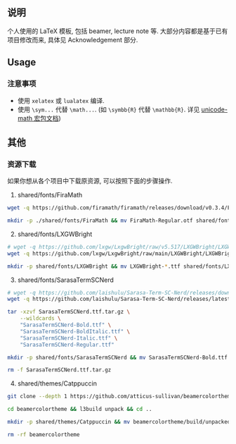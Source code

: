 ## 说明

个人使用的 LaTeX 模板, 包括 beamer, lecture note 等. 大部分内容都是基于已有项目修改而来, 具体见 Acknowledgement 部分.


## Usage

### 注意事项

- 使用 `xelatex` 或 `lualatex` 编译.
- 使用 `\sym...` 代替 `\math...`. (如 `\symbb{R}` 代替 `\mathbb{R}`. 详见 [unicode-math 宏包文档](http://mirrors.ctan.org/macros/unicodetex/latex/unicode-math/unicode-math.pdf))


## 其他

### 资源下载

如果你想从各个项目中下载原资源, 可以按照下面的步骤操作.

1. shared/fonts/FiraMath

```bash
wget -q https://github.com/firamath/firamath/releases/download/v0.3.4/FiraMath-Regular.otf # 本项目使用的版本

mkdir -p ./shared/fonts/FiraMath && mv FiraMath-Regular.otf shared/fonts/FiraMath/
```

2. shared/fonts/LXGWBright

```bash
# wget -q https://github.com/lxgw/LxgwBright/raw/v5.517/LXGWBright/LXGWBright-Regular.ttf https://github.com/lxgw/LxgwBright/raw/v5.517/LXGWBright/LXGWBright-MediumItalic.ttf https://github.com/lxgw/LxgwBright/raw/v5.517/LXGWBright/LXGWBright-Medium.ttf https://github.com/lxgw/LxgwBright/raw/v5.517/LXGWBright/LXGWBright-Italic.ttf # 本项目使用的版本
wget -q https://github.com/lxgw/LxgwBright/raw/main/LXGWBright/LXGWBright-Regular.ttf https://github.com/lxgw/LxgwBright/raw/main/LXGWBright/LXGWBright-MediumItalic.ttf https://github.com/lxgw/LxgwBright/raw/main/LXGWBright/LXGWBright-Medium.ttf https://github.com/lxgw/LxgwBright/raw/main/LXGWBright/LXGWBright-Italic.ttf

mkdir -p shared/fonts/LXGWBright && mv LXGWBright-*.ttf shared/fonts/LXGWBright/
```

3. shared/fonts/SarasaTermSCNerd

```bash
# wget -q https://github.com/laishulu/Sarasa-Term-SC-Nerd/releases/download/v2.3.1/SarasaTermSCNerd.ttf.tar.gz # 本项目使用的版本
wget -q https://github.com/laishulu/Sarasa-Term-SC-Nerd/releases/latest/download/SarasaTermSCNerd.ttf.tar.gz

tar -xzvf SarasaTermSCNerd.ttf.tar.gz \
    --wildcards \
    "SarasaTermSCNerd-Bold.ttf" \
    "SarasaTermSCNerd-BoldItalic.ttf" \
    "SarasaTermSCNerd-Italic.ttf" \
    "SarasaTermSCNerd-Regular.ttf"

mkdir -p shared/fonts/SarasaTermSCNerd && mv SarasaTermSCNerd-Bold.ttf SarasaTermSCNerd-BoldItalic.ttf SarasaTermSCNerd-Italic.ttf SarasaTermSCNerd-Regular.ttf shared/fonts/SarasaTermSCNerd/

rm -f SarasaTermSCNerd.ttf.tar.gz
```

4. shared/themes/Catppuccin

```bash
git clone --depth 1 https://github.com/atticus-sullivan/beamercolortheme.git

cd beamercolortheme && l3build unpack && cd ..

mkdir -p shared/themes/Catppuccin && mv beamercolortheme/build/unpacked/beamercolorthemecatppuccin.sty shared/themes/Catppuccin/

rm -rf beamercolortheme
```